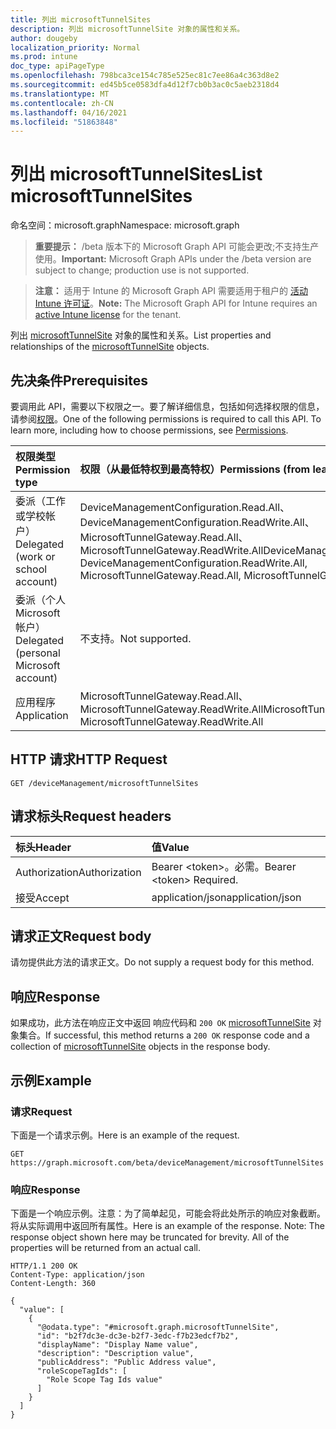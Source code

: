 ```yaml
---
title: 列出 microsoftTunnelSites
description: 列出 microsoftTunnelSite 对象的属性和关系。
author: dougeby
localization_priority: Normal
ms.prod: intune
doc_type: apiPageType
ms.openlocfilehash: 798bca3ce154c785e525ec81c7ee86a4c363d8e2
ms.sourcegitcommit: ed45b5ce0583dfa4d12f7cb0b3ac0c5aeb2318d4
ms.translationtype: MT
ms.contentlocale: zh-CN
ms.lasthandoff: 04/16/2021
ms.locfileid: "51863848"
---
```

# <a name="list-microsofttunnelsites"></a><span data-ttu-id="8a414-103">列出 microsoftTunnelSites</span><span class="sxs-lookup"><span data-stu-id="8a414-103">List microsoftTunnelSites</span></span>

<span data-ttu-id="8a414-104">命名空间：microsoft.graph</span><span class="sxs-lookup"><span data-stu-id="8a414-104">Namespace: microsoft.graph</span></span>

> <span data-ttu-id="8a414-105">**重要提示：** /beta 版本下的 Microsoft Graph API 可能会更改;不支持生产使用。</span><span class="sxs-lookup"><span data-stu-id="8a414-105">**Important:** Microsoft Graph APIs under the /beta version are subject to change; production use is not supported.</span></span>

> <span data-ttu-id="8a414-106">**注意：** 适用于 Intune 的 Microsoft Graph API 需要适用于租户的 [活动 Intune 许可证](https://go.microsoft.com/fwlink/?linkid=839381)。</span><span class="sxs-lookup"><span data-stu-id="8a414-106">**Note:** The Microsoft Graph API for Intune requires an [active Intune license](https://go.microsoft.com/fwlink/?linkid=839381) for the tenant.</span></span>

<span data-ttu-id="8a414-107">列出 [microsoftTunnelSite](../resources/intune-mstunnel-microsofttunnelsite.md) 对象的属性和关系。</span><span class="sxs-lookup"><span data-stu-id="8a414-107">List properties and relationships of the [microsoftTunnelSite](../resources/intune-mstunnel-microsofttunnelsite.md) objects.</span></span>

## <a name="prerequisites"></a><span data-ttu-id="8a414-108">先决条件</span><span class="sxs-lookup"><span data-stu-id="8a414-108">Prerequisites</span></span>
<span data-ttu-id="8a414-p101">要调用此 API，需要以下权限之一。要了解详细信息，包括如何选择权限的信息，请参阅[权限](/graph/permissions-reference)。</span><span class="sxs-lookup"><span data-stu-id="8a414-p101">One of the following permissions is required to call this API. To learn more, including how to choose permissions, see [Permissions](/graph/permissions-reference).</span></span>

|<span data-ttu-id="8a414-111">权限类型</span><span class="sxs-lookup"><span data-stu-id="8a414-111">Permission type</span></span>|<span data-ttu-id="8a414-112">权限（从最低特权到最高特权）</span><span class="sxs-lookup"><span data-stu-id="8a414-112">Permissions (from least to most privileged)</span></span>|
|:---|:---|
|<span data-ttu-id="8a414-113">委派（工作或学校帐户）</span><span class="sxs-lookup"><span data-stu-id="8a414-113">Delegated (work or school account)</span></span>|<span data-ttu-id="8a414-114">DeviceManagementConfiguration.Read.All、DeviceManagementConfiguration.ReadWrite.All、MicrosoftTunnelGateway.Read.All、MicrosoftTunnelGateway.ReadWrite.All</span><span class="sxs-lookup"><span data-stu-id="8a414-114">DeviceManagementConfiguration.Read.All, DeviceManagementConfiguration.ReadWrite.All, MicrosoftTunnelGateway.Read.All, MicrosoftTunnelGateway.ReadWrite.All</span></span>|
|<span data-ttu-id="8a414-115">委派（个人 Microsoft 帐户）</span><span class="sxs-lookup"><span data-stu-id="8a414-115">Delegated (personal Microsoft account)</span></span>|<span data-ttu-id="8a414-116">不支持。</span><span class="sxs-lookup"><span data-stu-id="8a414-116">Not supported.</span></span>|
|<span data-ttu-id="8a414-117">应用程序</span><span class="sxs-lookup"><span data-stu-id="8a414-117">Application</span></span>|<span data-ttu-id="8a414-118">MicrosoftTunnelGateway.Read.All、MicrosoftTunnelGateway.ReadWrite.All</span><span class="sxs-lookup"><span data-stu-id="8a414-118">MicrosoftTunnelGateway.Read.All, MicrosoftTunnelGateway.ReadWrite.All</span></span>|

## <a name="http-request"></a><span data-ttu-id="8a414-119">HTTP 请求</span><span class="sxs-lookup"><span data-stu-id="8a414-119">HTTP Request</span></span>
<!-- {
  "blockType": "ignored"
}
-->
``` http
GET /deviceManagement/microsoftTunnelSites
```

## <a name="request-headers"></a><span data-ttu-id="8a414-120">请求标头</span><span class="sxs-lookup"><span data-stu-id="8a414-120">Request headers</span></span>
|<span data-ttu-id="8a414-121">标头</span><span class="sxs-lookup"><span data-stu-id="8a414-121">Header</span></span>|<span data-ttu-id="8a414-122">值</span><span class="sxs-lookup"><span data-stu-id="8a414-122">Value</span></span>|
|:---|:---|
|<span data-ttu-id="8a414-123">Authorization</span><span class="sxs-lookup"><span data-stu-id="8a414-123">Authorization</span></span>|<span data-ttu-id="8a414-124">Bearer &lt;token&gt;。必需。</span><span class="sxs-lookup"><span data-stu-id="8a414-124">Bearer &lt;token&gt; Required.</span></span>|
|<span data-ttu-id="8a414-125">接受</span><span class="sxs-lookup"><span data-stu-id="8a414-125">Accept</span></span>|<span data-ttu-id="8a414-126">application/json</span><span class="sxs-lookup"><span data-stu-id="8a414-126">application/json</span></span>|

## <a name="request-body"></a><span data-ttu-id="8a414-127">请求正文</span><span class="sxs-lookup"><span data-stu-id="8a414-127">Request body</span></span>
<span data-ttu-id="8a414-128">请勿提供此方法的请求正文。</span><span class="sxs-lookup"><span data-stu-id="8a414-128">Do not supply a request body for this method.</span></span>

## <a name="response"></a><span data-ttu-id="8a414-129">响应</span><span class="sxs-lookup"><span data-stu-id="8a414-129">Response</span></span>
<span data-ttu-id="8a414-130">如果成功，此方法在响应正文中返回 响应代码和 `200 OK` [microsoftTunnelSite](../resources/intune-mstunnel-microsofttunnelsite.md) 对象集合。</span><span class="sxs-lookup"><span data-stu-id="8a414-130">If successful, this method returns a `200 OK` response code and a collection of [microsoftTunnelSite](../resources/intune-mstunnel-microsofttunnelsite.md) objects in the response body.</span></span>

## <a name="example"></a><span data-ttu-id="8a414-131">示例</span><span class="sxs-lookup"><span data-stu-id="8a414-131">Example</span></span>

### <a name="request"></a><span data-ttu-id="8a414-132">请求</span><span class="sxs-lookup"><span data-stu-id="8a414-132">Request</span></span>
<span data-ttu-id="8a414-133">下面是一个请求示例。</span><span class="sxs-lookup"><span data-stu-id="8a414-133">Here is an example of the request.</span></span>
``` http
GET https://graph.microsoft.com/beta/deviceManagement/microsoftTunnelSites
```

### <a name="response"></a><span data-ttu-id="8a414-134">响应</span><span class="sxs-lookup"><span data-stu-id="8a414-134">Response</span></span>
<span data-ttu-id="8a414-p102">下面是一个响应示例。注意：为了简单起见，可能会将此处所示的响应对象截断。将从实际调用中返回所有属性。</span><span class="sxs-lookup"><span data-stu-id="8a414-p102">Here is an example of the response. Note: The response object shown here may be truncated for brevity. All of the properties will be returned from an actual call.</span></span>
``` http
HTTP/1.1 200 OK
Content-Type: application/json
Content-Length: 360

{
  "value": [
    {
      "@odata.type": "#microsoft.graph.microsoftTunnelSite",
      "id": "b2f7dc3e-dc3e-b2f7-3edc-f7b23edcf7b2",
      "displayName": "Display Name value",
      "description": "Description value",
      "publicAddress": "Public Address value",
      "roleScopeTagIds": [
        "Role Scope Tag Ids value"
      ]
    }
  ]
}
```




